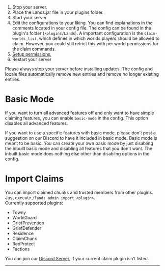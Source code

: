 1. Stop your server.
2. Place the Lands.jar file in your plugins folder.
3. Start your server.
4. Edit the configurations to your liking. You can find explanations in the comments located in your config file. The config can be found in the plugin's folder (`/plugins/Lands`). A important configuration is the `claim-worlds_list`, which defines in which worlds players should be allowed to claim. However, you could still retrict this with per world permissions for the claim commands. 
5. [Setup permissions.](../permissions/Recommended-Permission-Setup.md)
6. Restart your server

Please always stop your server before installing updates. The config and locale files automatically remove new entries and remove no longer existing entries.

# Basic Mode
If you want to turn all advanced features off and only want to have simple claiming features, you can
enable ``basic-mode`` in the config. This option disables all advanced features.

If you want to use a specific features with basic mode, please don't post a suggestion on our Discord to have it included
in basic mode. Basic mode is meant to be basic. You can create your own basic mode by just disabling the inbuilt basic mode and
disabling all features that you don't want. The inbuilt basic mode does nothing else other than disabling options in the config.

# Import Claims
You can import claimed chunks and trusted members from other plugins. Just execute `/lands admin import <plugin>`.\
Currently supported plugins: 
* Towny
* WorldGuard
* GriefPrevention
* GriefDefender
* Residence
* ClaimChunk
* RedProtect
* Factions

You can join our [Discord Server](https://discord.incredibleplugins.com), if your current claim plugin isn't listed.

***
